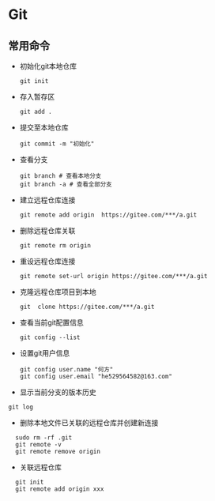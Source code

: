 # Git
## 常用命令

- 初始化git本地仓库

  ~~~shell
  git init
  ~~~

- 存入暂存区

  ~~~shell
  git add .
  ~~~

- 提交至本地仓库

  ~~~shell
  git commit -m "初始化"
  ~~~

- 查看分支

  ~~~shell
  git branch # 查看本地分支
  git branch -a # 查看全部分支
  ~~~

- 建立远程仓库连接

  ~~~shell
  git remote add origin  https://gitee.com/***/a.git
  ~~~

- 删除远程仓库关联

  ~~~shell
  git remote rm origin
  ~~~

- 重设远程仓库连接

  ~~~shell
  git remote set-url origin https://gitee.com/***/a.git
  ~~~

- 克隆远程仓库项目到本地

  ~~~shell
  git  clone https://gitee.com/***/a.git
  ~~~

- 查看当前git配置信息

  ~~~shell
  git config --list
  ~~~

- 设置git用户信息

  ~~~shell
  git config user.name "何方"
  git config user.email "he529564582@163.com"
  ~~~

-  显示当前分支的版本历史

  ~~~shell
  git log  
  ~~~

-  删除本地文件已关联的远程仓库并创建新连接

  ~~~shell
    sudo rm -rf .git 
    git remote -v
    git remote remove origin
  ~~~

-  关联远程仓库

  ~~~shell
    git init
    git remote add origin xxx
  ~~~